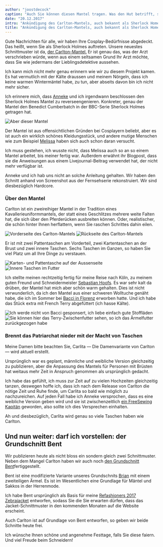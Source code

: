 ```yaml
---
author: "joostdecock"
caption: "Auch Sie können diesen Mantel tragen. Was den Hut betrifft, sind Sie auf sich alleine gestellt. Auf jeden Fall bis jetzt."
date: "20.12.2017"
intro: "Ankündigung des Carlton-Mantels, auch bekannt als Sherlock Homes Mantel, und des Bent-Grundschnitts"
title: "Ankündigung des Carlton-Mantels, auch bekannt als Sherlock Homes Mantel, und des Bent-Grundschnitts"
---
```


Gute Nachrichten für alle, wir haben Ihre Cosplay-Bedürfnisse abgedeckt. Das heißt, wenn Sie als Sherlock Holmes auftreten. Unsere neuestes Schnittmuster ist da, [der Carlton-Mantel.](/patterns/carlton) Er ist genau das, was der Arzt verschrieben würde, wenn aus einem seltsamen Grund Ihr Arzt möchte, dass Sie wie jedermans der Lieblingsdetektive aussehen.

Ich kann mich nicht mehr genau erinnern wie wir zu diesem Projekt kamen. Es hat vermutlich mit der Kälte draussen und meinem Nörgeln, dass ich keine warmen Wintermäntel habe, zu tun, aber abseits davon bin ich nicht mehr sicher.

Ich erinnere mich, dass [Anneke](http://www.annekecaramin.com/) und ich irgendwann beschlossen den Sherlock Holmes Mantel zu reverseengenieren. Konkreter, genau der Mantel den Benedict Cumberbatch in der BBC-Serie Sherlock Holmes getragen hat.

![Aber dieser Mantel](https://posts.freesewing.org/uploads/bc_f20e01a16d.jpg)

Der Mantel ist aus offensichtlichen Gründen bei Cosplayern beliebt, aber es ist auch ein wirklich schönes Kleidungsstück, und andere mutige Menschen wie zum Beispiel [Melissa](http://blog.fehrtrade.com/gallery/868/the-sherlock-coat/) haben sich auch schon daran versucht.

Ich muss gestehen, ich wusste nicht, dass Melissa auch so an so einem Mantel arbeitet, bis meiner fertig war. Außerdem erwähnt ihr Blogpost, dass sie die Anweisungen aus einem Livejournal-Beitrag verwendet hat, der nicht mehr verfügbar ist.

Anneke und ich hab uns nicht an solche Anleitung gehalten. Wir haben den Schnitt anhand von Screenshot aus der Fernsehserie rekonstruiert. Wir sind diesbezüglich Hardcore.

### Über den Mantel

Carlton ist ein zweireihiger Mantel in der Tradition eines Kavallerieuniformmantels, der statt eines Geschlitzes mehrere weite Falten hat, die sich über den Pferderücken ausbreiten können. Oder, realistischer, die schön hinter Ihnen herflattern, wenn Sie raschen Schrittes dahin eilen.

![Vorderseite des Carlton-Mantels](https://posts.freesewing.org/uploads/front_e1d64f3ceb.jpg) ![Rückseite des Carlton-Mantels](https://posts.freesewing.org/uploads/back_05c04878c5.jpg)

Er ist mit zwei Pattentaschen am Vorderteil, zwei Kartentaschen an der Brust und zwei innere Taschen. Sechs Taschen im Ganzen, so haben Sie viel Platz um all Ihre Dinge zu verstauen.

![Karten- und Pattentasche auf der Aussenseite](https://posts.freesewing.org/uploads/pockets_28099d1afe.jpg) ![Innere Taschen im Futter](https://posts.freesewing.org/uploads/innerpocket_4e4e3f5119.jpg)

Ich stellte meinen rechtzeitig fertig für meine Reise nach Köln, zu meinem guten Freund und Schneidermeister [Sebastian Hoofs](http://sebastian-hoofs.de/massschneider/). Es war sehr kalt da drüben, der Mantel hat mich aber schön warm gehalten. Dies ist nicht verwunderlich, da ich den Mantel aus einer schweren Wolltuche genäht habe, die ich im Sommer bei [ Bacci in Florenz](http://www.baccitessuti.it/en/index.html) erworben hatte. Und ich habe das Stück extra mit French Terry abgefüttert (ich hasse Kälte).

![Ich werde nicht von Bacci gesponsert, ich liebe einfach gute Stoffläden](https://posts.freesewing.org/uploads/bacci_043f91c96c.jpg) ![Sie können hier das Terry-Zwischenfutter sehen, so ich das Ärmelfutter zurückgezogen habe](https://posts.freesewing.org/uploads/interlining_220e0eab71.jpg)

### Brennt das Patriarchat nieder mit der Macht von Taschen

Meine Damen bitte beachten Sie, Carlita — Die Damenvariante von Carlton — wird aktuell erstellt.

Ursprünglich war es geplant, männliche und weibliche Version gleichzeitig zu publizieren, aber die Anpassung des Mantels für Personen mit Brüsten hat weitaus mehr Zeit in Anspruch genommen als ursprünglich gedacht.

Ich habe das gefühlt, ich muss zur Zeit auf zu vielen Hochzeiten gleichzeitig tanzen, deswegen hoffe ich, dass ich nach dem Release von Carlton die nötige Zeit und Ruhe finde, um Carlita so bald wie möglich zu nachzureichen. Auf jeden Fall habe ich Anneke versprochen, dass es eine weibliche Version geben wird und sie ist zwischenzeitlich [ein FreeSewing Kapitän](/patrons) geworden, also sollte ich dies Versprechen einhalten.

Ah und diesbezüglich, Carlita wird genau so viele Taschen haben wie Carlton.

## Und nun weiter: darf ich vorstellen: der Grundschnitt Bent
Wir publizieren heute als nicht bloss ein sondern gleich zwei Schnittmuster. Neben dem Mangel Carlton haben wir auch noch [den Grundschnitt Bent](/patterns/bent)fertiggestellt.

Bent ist eine modifizierte Variante unseres Grundschnits [Brian](/patterns/bent) mit einem zweiteiligen Ärmel. Es ist im Wesentlichen eine Grundlage für Mäntel und Sakkos in der Herrenmode.

Ich habe Bent ursprünglich als Basis für meine [Refashioners 2017 Zebrajacket](/blog/the-refashioners-2017/) entworfen, sodass Sie die Sie erwarten dürfen, dass das Jacket-Schnittmuster in den kommenden Monaten auf die Website erscheint.

Auch Carlton ist auf Grundlage von Bent entworfen, so geben wir beide Schnitte heute frei.

Ich wünsche Ihnen schöne und angenehme Festtage, falls Sie diese faiern. Und viel Freude beim Schneidern!




